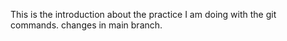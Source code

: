 This is the introduction about the practice I am doing with the git commands.
changes in main branch.
